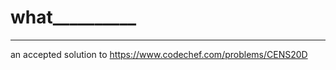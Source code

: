 # what__________
_____ _ _ __ _ __ _ _ ____ _ _ 

an accepted solution to https://www.codechef.com/problems/CENS20D
